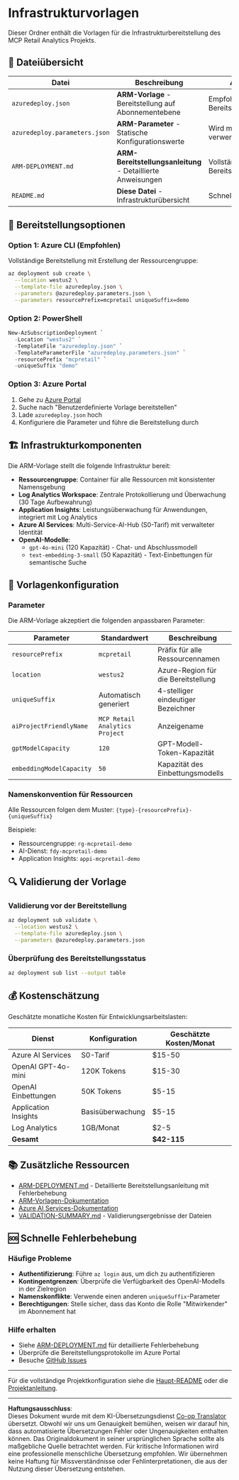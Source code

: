 <!--
CO_OP_TRANSLATOR_METADATA:
{
  "original_hash": "09c7975912db719927ad32946b55e621",
  "translation_date": "2025-09-30T13:20:00+00:00",
  "source_file": "azd/infra/README.md",
  "language_code": "de"
}
-->
# Infrastrukturvorlagen

Dieser Ordner enthält die Vorlagen für die Infrastrukturbereitstellung des MCP Retail Analytics Projekts.

## 📁 Dateiübersicht

| Datei | Beschreibung | Anwendungsfall |
|-------|--------------|----------------|
| `azuredeploy.json` | **ARM-Vorlage** - Bereitstellung auf Abonnementebene | Empfohlen für alle Bereitstellungen |
| `azuredeploy.parameters.json` | **ARM-Parameter** - Statische Konfigurationswerte | Wird mit `azuredeploy.json` verwendet |
| `ARM-DEPLOYMENT.md` | **ARM-Bereitstellungsanleitung** - Detaillierte Anweisungen | Vollständige Bereitstellungsdokumentation |
| `README.md` | **Diese Datei** - Infrastrukturübersicht | Schnelle Referenz |

## 🚀 Bereitstellungsoptionen

### Option 1: Azure CLI (Empfohlen)
Vollständige Bereitstellung mit Erstellung der Ressourcengruppe:
```bash
az deployment sub create \
  --location westus2 \
  --template-file azuredeploy.json \
  --parameters @azuredeploy.parameters.json \
  --parameters resourcePrefix=mcpretail uniqueSuffix=demo
```

### Option 2: PowerShell
```powershell
New-AzSubscriptionDeployment `
  -Location "westus2" `
  -TemplateFile "azuredeploy.json" `
  -TemplateParameterFile "azuredeploy.parameters.json" `
  -resourcePrefix "mcpretail" `
  -uniqueSuffix "demo"
```

### Option 3: Azure Portal
1. Gehe zu [Azure Portal](https://portal.azure.com)
2. Suche nach "Benutzerdefinierte Vorlage bereitstellen"
3. Lade `azuredeploy.json` hoch
4. Konfiguriere die Parameter und führe die Bereitstellung durch

## 🏗️ Infrastrukturkomponenten

Die ARM-Vorlage stellt die folgende Infrastruktur bereit:

- **Ressourcengruppe**: Container für alle Ressourcen mit konsistenter Namensgebung
- **Log Analytics Workspace**: Zentrale Protokollierung und Überwachung (30 Tage Aufbewahrung)
- **Application Insights**: Leistungsüberwachung für Anwendungen, integriert mit Log Analytics
- **Azure AI Services**: Multi-Service-AI-Hub (S0-Tarif) mit verwalteter Identität
- **OpenAI-Modelle**:
  - `gpt-4o-mini` (120 Kapazität) - Chat- und Abschlussmodell
  - `text-embedding-3-small` (50 Kapazität) - Text-Einbettungen für semantische Suche

## 🔧 Vorlagenkonfiguration

### Parameter
Die ARM-Vorlage akzeptiert die folgenden anpassbaren Parameter:

| Parameter | Standardwert | Beschreibung |
|-----------|--------------|--------------|
| `resourcePrefix` | `mcpretail` | Präfix für alle Ressourcennamen |
| `location` | `westus2` | Azure-Region für die Bereitstellung |
| `uniqueSuffix` | Automatisch generiert | 4-stelliger eindeutiger Bezeichner |
| `aiProjectFriendlyName` | `MCP Retail Analytics Project` | Anzeigename |
| `gptModelCapacity` | `120` | GPT-Modell-Token-Kapazität |
| `embeddingModelCapacity` | `50` | Kapazität des Einbettungsmodells |

### Namenskonvention für Ressourcen
Alle Ressourcen folgen dem Muster: `{type}-{resourcePrefix}-{uniqueSuffix}`

Beispiele:
- Ressourcengruppe: `rg-mcpretail-demo`
- AI-Dienst: `fdy-mcpretail-demo`
- Application Insights: `appi-mcpretail-demo`

## 🔍 Validierung der Vorlage

### Validierung vor der Bereitstellung
```bash
az deployment sub validate \
  --location westus2 \
  --template-file azuredeploy.json \
  --parameters @azuredeploy.parameters.json
```

### Überprüfung des Bereitstellungsstatus
```bash
az deployment sub list --output table
```


## 💰 Kostenschätzung

Geschätzte monatliche Kosten für Entwicklungsarbeitslasten:

| Dienst | Konfiguration | Geschätzte Kosten/Monat |
|--------|---------------|-------------------------|
| Azure AI Services | S0-Tarif | $15-50 |
| OpenAI GPT-4o-mini | 120K Tokens | $15-30 |
| OpenAI Einbettungen | 50K Tokens | $5-15 |
| Application Insights | Basisüberwachung | $5-15 |
| Log Analytics | 1GB/Monat | $2-5 |
| **Gesamt** | | **$42-115** |

## 📚 Zusätzliche Ressourcen

- [ARM-DEPLOYMENT.md](./ARM-DEPLOYMENT.md) - Detaillierte Bereitstellungsanleitung mit Fehlerbehebung
- [ARM-Vorlagen-Dokumentation](https://docs.microsoft.com/en-us/azure/azure-resource-manager/templates/)
- [Azure AI Services-Dokumentation](https://docs.microsoft.com/en-us/azure/cognitive-services/)
- [VALIDATION-SUMMARY.md](./VALIDATION-SUMMARY.md) - Validierungsergebnisse der Dateien

## 🆘 Schnelle Fehlerbehebung

### Häufige Probleme
- **Authentifizierung**: Führe `az login` aus, um dich zu authentifizieren
- **Kontingentgrenzen**: Überprüfe die Verfügbarkeit des OpenAI-Modells in der Zielregion
- **Namenskonflikte**: Verwende einen anderen `uniqueSuffix`-Parameter
- **Berechtigungen**: Stelle sicher, dass das Konto die Rolle "Mitwirkender" im Abonnement hat

### Hilfe erhalten
- Siehe [ARM-DEPLOYMENT.md](./ARM-DEPLOYMENT.md) für detaillierte Fehlerbehebung
- Überprüfe die Bereitstellungsprotokolle im Azure Portal
- Besuche [GitHub Issues](https://github.com/microsoft/MCP-Server-and-PostgreSQL-Sample-Retail/issues)

---

Für die vollständige Projektkonfiguration siehe die [Haupt-README](../../README.md) oder die [Projektanleitung](../../walkthrough/README.md).

---

**Haftungsausschluss**:  
Dieses Dokument wurde mit dem KI-Übersetzungsdienst [Co-op Translator](https://github.com/Azure/co-op-translator) übersetzt. Obwohl wir uns um Genauigkeit bemühen, weisen wir darauf hin, dass automatisierte Übersetzungen Fehler oder Ungenauigkeiten enthalten können. Das Originaldokument in seiner ursprünglichen Sprache sollte als maßgebliche Quelle betrachtet werden. Für kritische Informationen wird eine professionelle menschliche Übersetzung empfohlen. Wir übernehmen keine Haftung für Missverständnisse oder Fehlinterpretationen, die aus der Nutzung dieser Übersetzung entstehen.